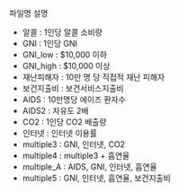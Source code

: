 파일명 설명
-	알콜 : 1인당 알콜 소비량
-	GNI : 1인당 GNI
-	GNI_low : $10,000 이하
-	GNI_high : $10,000 이상
-	재난피해자 : 10만 명 당 직접적 재난 피해자
-	보건지출비 : 보건서비스지출비
-	AIDS : 10만명당 에이즈 환자수
-	AIDS2 : 자유도 2배
-	CO2 : 1인당 CO2 배출량
-	인터넷 : 인터넷 이용률
-	multiple3 : GNI, 인터넷, CO2
-	multiple4 : multiple3 + 흡연율
-	multiple_A : AIDS, GNI, 인터넷, 흡연율
-	multiple5 : GNI, 인터넷, 흡연율, 보건지출비
